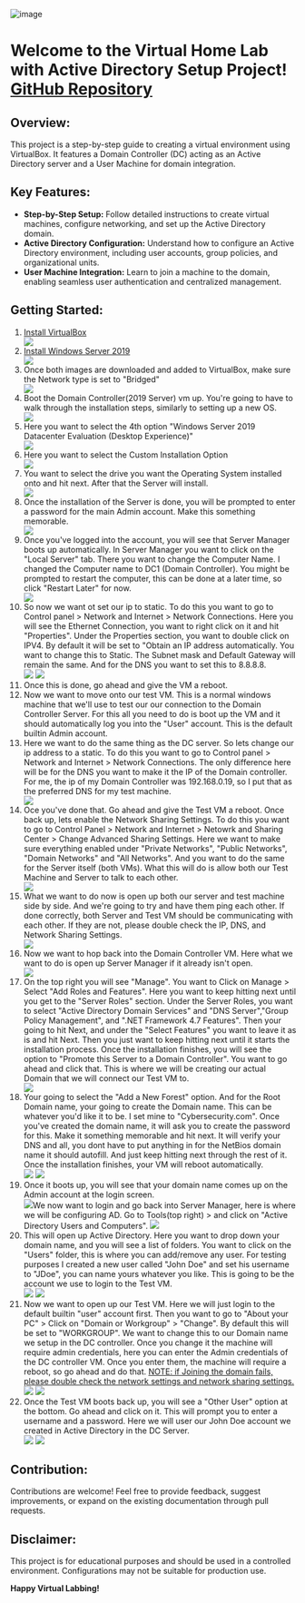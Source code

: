 ![image](https://github.com/RujulChaudhari/ActiveDirectoryLab/assets/10265555/bf22a784-a3da-437d-8123-8d0f5c7cfca6)<h1>Welcome to the Virtual Home Lab with Active Directory Setup Project! <br/><a href="#">GitHub Repository</a></h1>

<h2>Overview:</h2>

<p>This project is a step-by-step guide to creating a virtual environment using VirtualBox. It features a Domain Controller (DC) acting as an Active Directory server and a User Machine for domain integration.</p>

<h2>Key Features:</h2>

<ul>
    <li><strong>Step-by-Step Setup:</strong> Follow detailed instructions to create virtual machines, configure networking, and set up the Active Directory domain.</li>
    <li><strong>Active Directory Configuration:</strong> Understand how to configure an Active Directory environment, including user accounts, group policies, and organizational units.</li>
    <li><strong>User Machine Integration:</strong> Learn to join a machine to the domain, enabling seamless user authentication and centralized management.</li>
</ul>

<h2>Getting Started:</h2>

<ol>
    <li><a href="https://www.virtualbox.org/"> Install VirtualBox</a></li>
    <img src="https://i.imgur.com/d1oVU94.png" </img>
    <li><a href="https://www.microsoft.com/en-us/evalcenter/evaluate-windows-server-2019"> Install Windows Server 2019</a></li>
    <img src="https://i.imgur.com/4qo5EXF.png" </img>
    <li>Once both images are downloaded and added to VirtualBox, make sure the Network type is set to "Bridged"</li>
    <img src="https://i.imgur.com/9FHAItL.png" </img>
    <li>Boot the Domain Controller(2019 Server) vm up. You're going to have to walk through the installation steps, similarly to setting up a new OS. </li>
    <img src="https://i.imgur.com/5h0DkwK.png" </img>
    <li>Here you want to select the 4th option "Windows Server 2019 Datacenter Evaluation (Desktop Experience)"</li>
    <img src="https://i.imgur.com/eeJJmpn.png" </img>
    <li>Here you want to select the Custom Installation Option</li>
    <img src="https://i.imgur.com/tgkVlf3.png" </img>
    <li>You want to select the drive you want the Operating System installed onto and hit next. After that the Server will install.</li>
    <img src="https://i.imgur.com/B6faLg2.png" </img>
    <li>Once the installation of the Server is done, you will be prompted to enter a password for the main Admin account. Make this something memorable.</li>
    <img src ="https://i.imgur.com/KariqGs.png" </img>
    <li>Once you've logged into the account, you will see that Server Manager boots up automatically. In Server Manager you want to click on the "Local Server" tab. 
    There you want to change the Computer Name. I changed the Computer name to DC1 (Domain Controller). 
    You might be prompted to restart the computer, this can be done at a later time, so click "Restart Later" for now. </li>
    <img src="https://i.imgur.com/WLtE5rG.png" </img>
    <li>So now we want ot set our ip to static. To do this you want to go to Control panel > Network and Internet > Network Connections. Here you will see the Ethernet Connection, you want to right click on it and hit "Properties". Under the Properties section, you want to double click on IPV4. By default it will be set to "Obtain an IP address automatically. You want to change this to Static. The Subnet mask and Default Gateway will remain the same. And for the DNS you want to set this to 8.8.8.8. </li>
    <img src="https://i.imgur.com/fANs9yC.png" </img>
    <img src="https://i.imgur.com/j0m0VDn.png" </img>
    <li>Once this is done, go ahead and give the VM a reboot. </li>
    <li>Now we want to move onto our test VM. This is a normal windows machine that we'll use to test our our connection to the Domain Controller Server. For this all you need to do is boot up the VM and it should automatically log you into the "User" account. This is the default builtin Admin account. </li>
    <li>Here we want to do the same thing as the DC server. So lets change our ip address to a static. To do this you want to go to Control panel > Network and Internet > Network Connections. The only difference here will be for the DNS you want to make it the IP of the Domain controller. For me, the ip of my Domain Controller was 192.168.0.19, so I put that as the preferred DNS for my test machine.</li>
    <img src="https://i.imgur.com/5zyZcNp.png" </img>
    <li>Oce you've done that. Go ahead and give the Test VM a reboot. Once back up, lets enable the Network Sharing Settings. To do this you want to go to Control Panel > Network and Internet > Netowrk and Sharing Center > Change Advanced Sharing Settings. Here we want to make sure everything enabled under "Private Networks", "Public Networks", "Domain Networks" and "All Networks". And you want to do the same for the Server itself (both VMs). What this will do is allow both our Test Machine and Server to talk to each other.</li>
  <img src="https://i.imgur.com/vTRwB31.png" </img>
    <li> What we want to do now is open up both our server and test machine side by side. And we're going to try and have them ping each other. If done correctly, both Server and Test VM should be communicating with each other. If they are not, please double check the IP, DNS, and Network Sharing Settings.</li>
    <img src="https://i.imgur.com/GCII7zE.png" </img>
    <li>Now we want to hop back into the Domain Controller VM. Here what we want to do is open up Server Manager if it already isn't open. </li>
    <img src="https://i.imgur.com/AaGVuaj.png" </img>
    <li>On the top right you will see "Manage". You want to Click on Manage > Select "Add Roles and Features". Here you want to keep hitting next until you get to the "Server Roles" section. Under the Server Roles, you want to select "Active Directory Domain Services" and "DNS Server","Group Policy Management", and ".NET Framework 4.7 Features". Then your going to hit Next, and under the "Select Features" you want to leave it as is and hit Next. Then you just want to keep hitting next until it starts the installation process. Once the installation finishes, you will see the option to "Promote this Server to a Domain Controller". You want to go ahead and click that. This is where we will be creating our actual Domain that we will connect our Test VM to.</li>
    <img src="https://i.imgur.com/sih5qPY.png" </img>
    <li>Your going to select the "Add a New Forest" option. And for the Root Domain name, your going to create the Domain name. This can be whatever you'd like it to be. I set mine to "Cybersecurity.com". Once you've created the domain name, it will ask you to create the password for this. Make it something memorable and hit next. It will verify your DNS and all, you dont have to put anything in for the NetBios domain name it should autofill. And just keep hitting next through the rest of it. Once the installation finishes, your VM will reboot automatically. </li>
    <img src="https://i.imgur.com/esn5JnU.png" </img>
    <img src="https://i.imgur.com/NjjXNXL.png" </img>
    <li>Once it boots up, you will see that your domain name comes up on the Admin account at the login screen.</li>
    <img src="https://i.imgur.com/0nax3PW.png" </img
    <li>We now want to login and go back into Server Manager, here is where we will be configuring AD. Go to Tools(top right) > and click on "Active Directory Users and Computers". </li>
    <img src="https://i.imgur.com/mCeMojD.png" </img>
    <li>This will open up Active Directory. Here you want to drop down your domain name, and you will see a list of folders. You want to click on the "Users" folder, this is where you can add/remove any user. For testing purposes I created a new user called "John Doe" and set his username to "JDoe", you can name yours whatever you like. This is going to be the account we use to login to the Test VM.</li>
    <img src="https://i.imgur.com/2tpDIRi.png" </img>
    <img src="https://i.imgur.com/TNyWzZD.png" </img>
    <li>Now we want to open up our Test VM. Here we will just login to the default builtin "user" account first. Then you want to go to "About your PC" > Click on "Domain or Workgroup" > "Change". By default this will be set to "WORKGROUP". We want to change this to our Domain name we setup in the DC controller. Once you change it the machine will require admin credentials, here you can enter the Admin credentials of the DC controller VM. Once you enter them, the machine will require a reboot, so go ahead and do that. <ins>NOTE: if Joining the domain fails, please double check the network settings and network sharing settings.</ins></li>
    <img src="https://i.imgur.com/RsOU51D.png" </img>
    <img src="https://i.imgur.com/KLcettZ.png" </img>
    <li>Once the Test VM boots back up, you will see a "Other User" option at the bottom. Go ahead and click on it. This will prompt you to enter a username and a password. Here we will user our John Doe account we created in Active Directory in the DC Server.</li>
    <img src="https://i.imgur.com/8PAlB7u.png" </img>
    <img src="https://i.imgur.com/IKu1ryy.png" </img>
    <img src="" </img>
    <img src="" </img>
    <img src="" </img>
    <img src="" </img>
    <img src="" </img>
    <img src="" </img>
    <img src="" </img>
    
    
    
    
       
    
    
    
    
    
    
    
    
    
    
    
    
    
    
    
    
    

    
    


  
</ol>

<h2>Contribution:</h2>

<p>Contributions are welcome! Feel free to provide feedback, suggest improvements, or expand on the existing documentation through pull requests.</p>

<h2>Disclaimer:</h2>

<p>This project is for educational purposes and should be used in a controlled environment. Configurations may not be suitable for production use.</p>

<p><strong>Happy Virtual Labbing!</strong></p>
